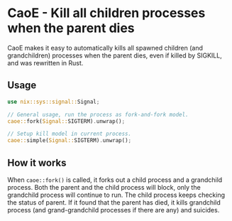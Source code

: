CaoE - Kill all children processes when the parent dies
=================

CaoE makes it easy to automatically kills all spawned children (and grandchildren) processes when the parent dies, even if killed by SIGKILL, and was rewritten in Rust.

## Usage

```rust
use nix::sys::signal::Signal;

// General usage, run the process as fork-and-fork model.
caoe::fork(Signal::SIGTERM).unwrap();

// Setup kill model in current process.
caoe::simple(Signal::SIGTERM).unwrap();
```

## How it works

When `caoe::fork()` is called, it forks out a child process and a grandchild process. Both the parent and the child process will block, only the grandchild process will continue to run. The child process keeps checking the status of parent. If it found that the parent has died, it kills grandchild process (and grand-grandchild processes if there are any) and suicides.